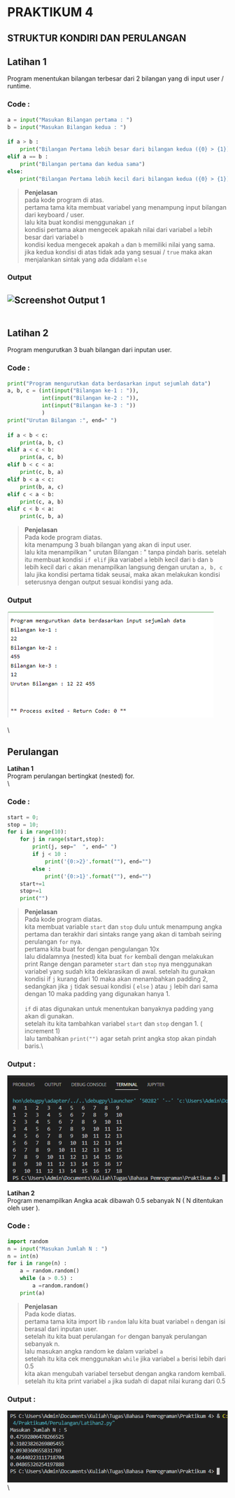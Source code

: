 # PRAKTIKUM 4
## STRUKTUR KONDIRI DAN PERULANGAN

**Latihan 1**
-
Program menentukan bilangan terbesar dari 2 bilangan yang di input user / runtime.
### Code : 
```python
a = input("Masukan Bilangan pertama : ")
b = input("Masukan Bilangan kedua : ")

if a > b :
    print("Bilangan Pertama lebih besar dari bilangan kedua ({0} > {1})".format(a,b))
elif a == b :
    print("Bilangan pertama dan kedua sama")
else:
    print("Bilangan Pertama lebih kecil dari bilangan kedua ({0} > {1})".format(a,b))

```
>**Penjelasan**\
pada kode program di atas.\
pertama tama kita membuat variabel yang menampung input bilangan dari keyboard / user.\
lalu kita buat kondisi menggunakan `if`\
 kondisi pertama akan mengecek apakah nilai dari variabel `a` lebih besar dari variabel `b`\
 kondisi kedua mengecek apakah `a` dan `b` memiliki nilai yang sama.\
 jika kedua kondisi di atas tidak ada yang sesuai / `true` maka akan menjalankan sintak yang ada didalam `else`

### Output
![Screenshot Output 1](/Praktikum4/Image/Output-1-2.png)
\
\
\
**Latihan 2**
-
Program mengurutkan 3 buah bilangan dari inputan user.

### Code :
```python
print("Program mengurutkan data berdasarkan input sejumlah data")
a, b, c = (int(input("Bilangan ke-1 : ")),
           int(input("Bilangan ke-2 : ")),
           int(input("Bilangan ke-3 : "))
           )
print("Urutan Bilangan :", end=" ")

if a < b < c:
    print(a, b, c)
elif a < c < b:
    print(a, c, b)
elif b < c < a:
    print(c, b, a)
elif b < a < c:
    print(b, a, c)
elif c < a < b:
    print(c, a, b)
elif c < b < a:
    print(c, b, a)
```
>**Penjelasan**\
Pada kode program diatas.\
kita menampung 3 buah bilangan yang akan di input user.\
lalu kita menampilkan " urutan Bilangan : " tanpa pindah baris.
setelah itu membuat kondisi `if elif`
jika variabel `a` lebih kecil dari `b` dan `b` lebih kecil dari `c`
akan menampilkan langsung dengan urutan `a, b, c`
lalu jika kondisi pertama tidak seusai, maka akan melakukan kondisi seterusnya dengan output sesuai kondisi yang ada.

### Output
![Screenshot Output 2](/Image/Output-1-2.png)
\
\
\
## Perulangan

**Latihan 1**\
Program perulangan bertingkat (nested) for.\
\
### Code :
```python
start = 0;
stop = 10;
for i in range(10):
    for j in range(start,stop):
        print(j, sep="  ", end=" ")
        if j < 10 :
            print('{0:>2}'.format(""), end="")
        else :
            print('{0:>1}'.format(""), end="")
    start+=1
    stop+=1
    print("")
```
>**Penjelasan**\
Pada kode program diatas.\
kita membuat variable `start` dan `stop` dulu untuk menampung angka pertama dan terakhir dari sintaks range yang akan di tambah seiring perulangan `for` nya.\
pertama kita buat for dengan pengulangan 10x\
lalu didalamnya (nested) kita buat `for` kembali dengan melakukan print Range dengan parameter `start` dan `stop` nya menggunakan variabel yang sudah kita deklarasikan di awal.
setelah itu gunakan kondisi if `j` kurang dari 10 maka akan menambahkan padding 2, sedangkan jika `j` tidak sesuai kondisi ( `else` ) atau `j` lebih dari sama dengan 10 maka padding yang digunakan hanya 1.\
\
`if` di atas digunakan untuk menentukan banyaknya padding yang akan di gunakan.
\
setelah itu kita tambahkan variabel `start` dan `stop` dengan 1. ( increment 1)\
lalu tambahkan `print("")` agar setah print angka stop akan pindah baris.\


### Output : 
![Output 2-1](/Image/Output-2-1.png)

**Latihan 2**\
Program menampilkan Angka acak dibawah 0.5 sebanyak N ( N ditentukan oleh user ).

### Code :
```python
import random
n = input("Masukan Jumlah N : ")
n = int(n)
for i in range(n) :
    a = random.random()
    while (a > 0.5) :
        a =random.random()
    print(a)  
```
>**Penjelasan**\
Pada kode diatas.\
pertama tama kita import lib `random`
lalu kita buat variabel `n` dengan isi berasal dari inputan user.\
setelah itu kita buat perulangan `for` dengan banyak perulangan sebanyak n.\
lalu masukan angka random ke dalam variabel `a`\
setelah itu kita cek menggunakan `while` jika variabel `a` berisi lebih dari 0.5\
kita akan mengubah variabel tersebut dengan angka random kembali.
setelah itu kita print variabel `a` jika sudah di dapat nilai kurang dari 0.5

### Output : 
![Output 2-2](/Image/Output-2-2.png)
\
